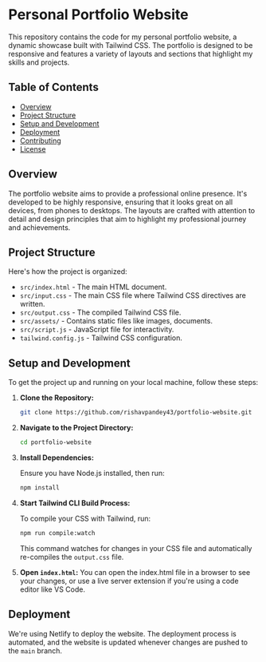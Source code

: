 # Personal Portfolio Website

This repository contains the code for my personal portfolio website, a dynamic showcase built with Tailwind CSS. The portfolio is designed to be responsive and features a variety of layouts and sections that highlight my skills and projects.

## Table of Contents

- [Overview](#overview)
- [Project Structure](#project-structure)
- [Setup and Development](#setup-and-development)
- [Deployment](#deployment)
- [Contributing](#contributing)
- [License](#license)

## Overview

The portfolio website aims to provide a professional online presence. It's developed to be highly responsive, ensuring that it looks great on all devices, from phones to desktops. The layouts are crafted with attention to detail and design principles that aim to highlight my professional journey and achievements.

## Project Structure

Here's how the project is organized:

- `src/index.html` - The main HTML document.
- `src/input.css` - The main CSS file where Tailwind CSS directives are written.
- `src/output.css` - The compiled Tailwind CSS file.
- `src/assets/` - Contains static files like images, documents.
- `src/script.js` - JavaScript file for interactivity.
- `tailwind.config.js` - Tailwind CSS configuration.

## Setup and Development

To get the project up and running on your local machine, follow these steps:

1. **Clone the Repository:**

   ```sh
   git clone https://github.com/rishavpandey43/portfolio-website.git
   ```

2. **Navigate to the Project Directory:**

   ```sh
   cd portfolio-website
   ```

3. **Install Dependencies:**

   Ensure you have Node.js installed, then run:

   ```sh
   npm install
   ```

4. **Start Tailwind CLI Build Process:**

   To compile your CSS with Tailwind, run:

   ```sh
   npm run compile:watch
   ```

   This command watches for changes in your CSS file and automatically re-compiles the `output.css` file.

5. **Open `index.html`:**
   You can open the index.html file in a browser to see your changes, or use a live server extension if you're using a code editor like VS Code.

## Deployment

We're using Netlify to deploy the website. The deployment process is automated, and the website is updated whenever changes are pushed to the `main` branch.
